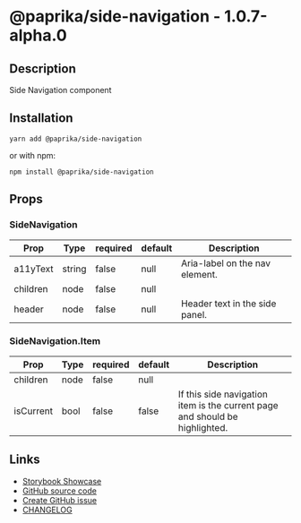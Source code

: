 <!-- start: Autogenerated - do not modify -->

# @paprika/side-navigation - 1.0.7-alpha.0

## Description

Side Navigation component

## Installation

```
yarn add @paprika/side-navigation
```

or with npm:

```
npm install @paprika/side-navigation
```

## Props

### SideNavigation

| Prop     | Type   | required | default | Description                    |
| -------- | ------ | -------- | ------- | ------------------------------ |
| a11yText | string | false    | null    | Aria-label on the nav element. |
| children | node   | false    | null    |                                |
| header   | node   | false    | null    | Header text in the side panel. |

### SideNavigation.Item

| Prop      | Type | required | default | Description                                                                 |
| --------- | ---- | -------- | ------- | --------------------------------------------------------------------------- |
| children  | node | false    | null    |                                                                             |
| isCurrent | bool | false    | false   | If this side navigation item is the current page and should be highlighted. |

<!-- end: Autogenerated - do not modify -->
<!-- content -->

<!-- eoContent -->

## Links

- [Storybook Showcase](https://paprika.highbond.com/?path=/story/navigation-sidenavigation--showcase)
- [GitHub source code](https://github.com/acl-services/paprika/tree/master/packages/SideNavigation/src)
- [Create GitHub issue](https://github.com/acl-services/paprika/issues/new?label=[]&title=@paprika/side-navigation%20[help]:%20your%20short%20description&body=%0A%23%20Help%20wanted%0A%0A%23%23%20Please%20write%20your%20question.%0A*A%20clear%20and%20concise%20description%20of%20what%20the%20question%20is*%0A%0A%23%23%20Additional%20context%0A*Add%20any%20other%20context%20or%20screenshots%20about%20your%20question%20here.*%0A)
- [CHANGELOG](https://github.com/acl-services/paprika/tree/master/packages/SideNavigation/CHANGELOG.md)

